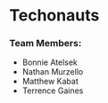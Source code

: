 # Techonauts

### Team Members: 
* Bonnie Atelsek
* Nathan Murzello
* Matthew Kabat
* Terrence Gaines
